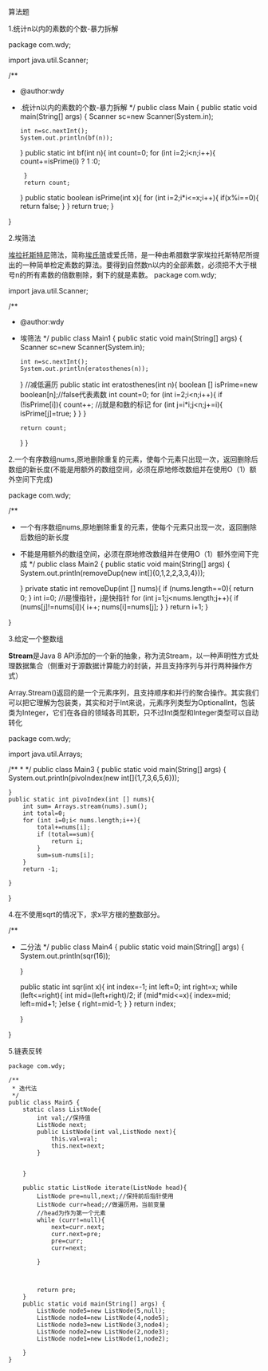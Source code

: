 算法题

 1.统计n以内的素数的个数-暴力拆解

package com.wdy;

import java.util.Scanner;

/**

 * @author:wdy

 * .统计n以内的素数的个数-暴力拆解
   */
   public class Main {
   public static void main(String[] args) {
       Scanner sc=new Scanner(System.in);

       int n=sc.nextInt();
       System.out.println(bf(n));


    }
    public static int bf(int n){
        int count=0;
        for (int i=2;i<n;i++){
            count+=isPrime(i) ? 1 :0;
    
        }
        return count;
    }
    public static boolean isPrime(int x){
        for (int i=2;i*i<=x;i++){
            if(x%i==0){
                return false;
            }
        }
        return true;
    }


}

  2.埃筛法

  [埃拉托斯特尼](https://baike.baidu.com/item/埃拉托斯特尼?fromModule=lemma_inlink)筛法，简称[埃氏筛](https://baike.baidu.com/item/埃氏筛/5677377?fromModule=lemma_inlink)或爱氏筛，是一种由希腊数学家埃拉托斯特尼所提出的一种简单检定素数的算法。要得到自然数n以内的全部素数，必须把不大于根号n的所有素数的倍数剔除，剩下的就是素数。
  package com.wdy;

import java.util.Scanner;

/**

 * @author:wdy

 * 埃筛法
   */
   public class Main1 {
   public static void main(String[] args) {
       Scanner sc=new Scanner(System.in);

       int n=sc.nextInt();
       System.out.println(eratosthenes(n));

   }
   //减低遍历
   public static int eratosthenes(int n){
       boolean [] isPrime=new boolean[n];//false代表素数
       int count=0;
       for (int i=2;i<n;i++){
           if (!isPrime[i]){
               count++;
               //j就是和数的标记
               for (int j=i*i;j<n;j+=i){
                   isPrime[j]=true;
               }
           }
       }

       return count;

   }
   }

 2.一个有序数组nums,原地删除重复的元素，使每个元素只出现一次，返回删除后数组的新长度(不能是用额外的数组空间，必须在原地修改数组并在使用O（1）额外空间下完成)

 package com.wdy;



/**

 * 一个有序数组nums,原地删除重复的元素，使每个元素只出现一次，返回删除后数组的新长度
 * 不能是用额外的数组空间，必须在原地修改数组并在使用O（1）额外空间下完成
   */
   public class Main2 {
   public static void main(String[] args) {
       System.out.println(removeDup(new int[]{0,1,2,2,3,3,4}));



    }
    private static int removeDup(int [] nums){
        if (nums.length==0){
            return 0;
        }
        int i=0;
        //i是慢指针，j是快指针
        for (int j=1;j<nums.length;j++){
            if (nums[j]!=nums[i]){
                i++;
                nums[i]=nums[j];
            }
        }
        return i+1;
    }

}

3.给定一个整数组





**Stream**是Java 8 API添加的一个新的抽象，称为流Stream，以一种声明性方式处理数据集合（侧重对于源数据计算能力的封装，并且支持序列与并行两种操作方式）



Array.Stream()返回的是一个元素序列，且支持顺序和并行的聚合操作。其实我们可以把它理解为包装类，其实和对于Int来说，元素序列类型为OptionalInt，包装类为Integer，它们在各自的领域各司其职，只不过Int类型和Integer类型可以自动转化



package com.wdy;


import java.util.Arrays;

/**
 *
 */
public class Main3 {
    public static void main(String[] args) {
        System.out.println(pivoIndex(new int[]{1,7,3,6,5,6}));

    }
    public static int pivoIndex(int [] nums){
        int sum= Arrays.stream(nums).sum();
        int total=0;
        for (int i=0;i< nums.length;i++){
            total+=nums[i];
            if (total==sum){
                return i;
            }
            sum=sum-nums[i];
        }
        return -1;
    
    }

}

4.在不使用sqrt的情况下，求x平方根的整数部分。

  /**

 * 二分法
   */
   public class Main4 {
   public static void main(String[] args) {
       System.out.println(sqr(16));

   }

   public static int sqr(int x){
       int index=-1;
       int left=0;
       int right=x;
       while (left<=right){
           int mid=(left+right)/2;
           if (mid*mid<=x){
               index=mid;
               left=mid+1;
           }else {
               right=mid-1;
           }
       }
       return index;

   }

}



5.链表反转

  

```
package com.wdy;

/**
 * 迭代法
 */
public class Main5 {
    static class ListNode{
        int val;//保持值
        ListNode next;
        public ListNode(int val,ListNode next){
            this.val=val;
            this.next=next;
        }


    }

    public static ListNode iterate(ListNode head){
        ListNode pre=null,next;//保持前后指针使用
        ListNode curr=head;//做遍历用，当前变量
        //head为作为第一个元素
        while (curr!=null){
            next=curr.next;
            curr.next=pre;
            pre=curr;
            curr=next;

        }



        return pre;
    }
    public static void main(String[] args) {
        ListNode node5=new ListNode(5,null);
        ListNode node4=new ListNode(4,node5);
        ListNode node3=new ListNode(3,node4);
        ListNode node2=new ListNode(2,node3);
        ListNode node1=new ListNode(1,node2);

    }
}
```

